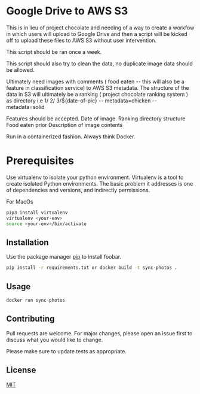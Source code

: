 # Google Drive to AWS S3

This is in lieu of project chocolate and needing of a way to create a workfow in which users will upload to Google Drive and then a script will be kicked off to upload these files to AWS S3 without user intervention. 

This script should be ran once a week. 

This script should also try to clean the data, no duplicate image data should be allowed.

Ultimately need images with comments ( food eaten -- this will also be a feature in classification service) to AWS S3 metadata. The structure of the data in S3 will ultimately be a ranking ( project chocolate ranking system )  as directory i.e 1/ 2/ 3/${date-of-pic} -- metadata=chicken --metadata=solid

Features should be accepted. 
Date of image.
Ranking directory structure
Food eaten prior
Description of image contents

Run in a containerized fashion.  Always think Docker.

# Prerequisites

Use virtualenv to isolate your python environment. Virtualenv is a tool to create isolated Python environments. The basic problem it addresses is one of dependencies and versions, and indirectly permissions.

For MacOs
```bash
pip3 install virtualenv
virtualenv <your-env>
source <your-env>/bin/activate
```

## Installation

Use the package manager [pip](https://pip.pypa.io/en/stable/) to install foobar.

```bash
pip install -r requirements.txt or docker build -t sync-photos .
```

## Usage

```python
docker run sync-photos
```

## Contributing

Pull requests are welcome. For major changes, please open an issue first
to discuss what you would like to change.

Please make sure to update tests as appropriate.

## License

[MIT](https://choosealicense.com/licenses/mit/)
